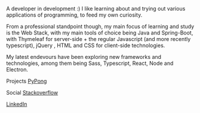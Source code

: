 A developer in development :) I like learning about and trying out various applications of programming, to feed my own curiosity.

From a professional standpoint though, my main focus of learning and study is the Web Stack, with my main tools of choice being Java and Spring-Boot, with Thymeleaf for server-side + the regular Javascript (and more recently typescript), jQuery , HTML and CSS for client-side technologies.

My latest endevours have been exploring new frameworks and technologies, among them being Sass, Typescript, React, Node and Electron.

Projects
[PyPong](https://github.com/Zaederx/PyPong)

Social
[Stackoverflow](https://stackoverflow.com/users/story/9795420)

[LinkedIn](www.linkedin.com/in/z-ishmael)
